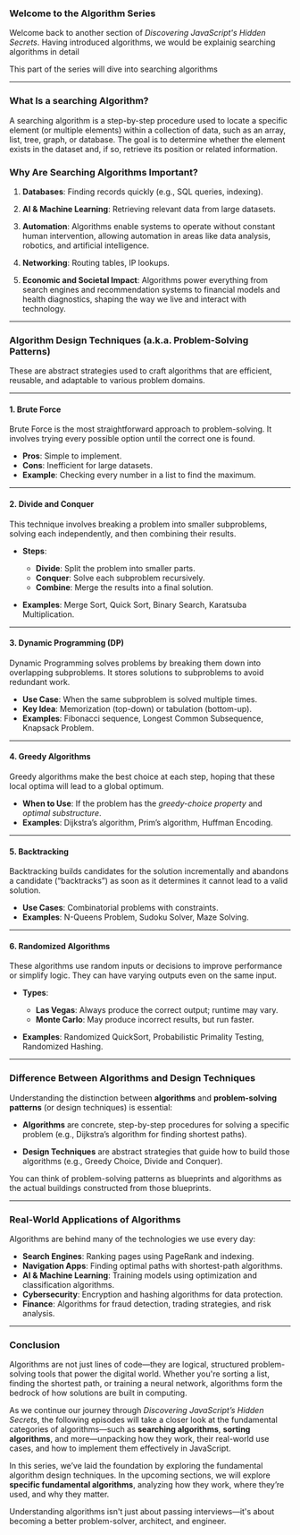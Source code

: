 ### Welcome to the Algorithm Series

Welcome back to another section of *Discovering JavaScript's Hidden Secrets*. Having introduced algorithms, we would be explainig searching algorithms in detail

This part of the series will dive into searching algorithms 

---

### What Is a searching Algorithm?

A searching algorithm is a step-by-step procedure used to locate a specific element (or multiple elements) within a collection of data, such as an array, list, tree, graph, or database. The goal is to determine whether the element exists in the dataset and, if so, retrieve its position or related information.

### Why Are Searching Algorithms Important?
1. **Databases**: Finding records quickly (e.g., SQL queries, indexing).

2. **AI & Machine Learning**: Retrieving relevant data from large datasets.

3. **Automation**: Algorithms enable systems to operate without constant human intervention, allowing automation in areas like data analysis, robotics, and artificial intelligence.

4. **Networking**: Routing tables, IP lookups.

5. **Economic and Societal Impact**: Algorithms power everything from search engines and recommendation systems to financial models and health diagnostics, shaping the way we live and interact with technology.

---

### Algorithm Design Techniques (a.k.a. Problem-Solving Patterns)

These are abstract strategies used to craft algorithms that are efficient, reusable, and adaptable to various problem domains.

---

#### 1. **Brute Force**

Brute Force is the most straightforward approach to problem-solving. It involves trying every possible option until the correct one is found.

* **Pros**: Simple to implement.
* **Cons**: Inefficient for large datasets.
* **Example**: Checking every number in a list to find the maximum.

---

#### 2. **Divide and Conquer**

This technique involves breaking a problem into smaller subproblems, solving each independently, and then combining their results.

* **Steps**:

  * **Divide**: Split the problem into smaller parts.
  * **Conquer**: Solve each subproblem recursively.
  * **Combine**: Merge the results into a final solution.
* **Examples**: Merge Sort, Quick Sort, Binary Search, Karatsuba Multiplication.

---

#### 3. **Dynamic Programming (DP)**

Dynamic Programming solves problems by breaking them down into overlapping subproblems. It stores solutions to subproblems to avoid redundant work.

* **Use Case**: When the same subproblem is solved multiple times.
* **Key Idea**: Memorization (top-down) or tabulation (bottom-up).
* **Examples**: Fibonacci sequence, Longest Common Subsequence, Knapsack Problem.

---

#### 4. **Greedy Algorithms**

Greedy algorithms make the best choice at each step, hoping that these local optima will lead to a global optimum.

* **When to Use**: If the problem has the *greedy-choice property* and *optimal substructure*.
* **Examples**: Dijkstra’s algorithm, Prim’s algorithm, Huffman Encoding.

---

#### 5. **Backtracking**

Backtracking builds candidates for the solution incrementally and abandons a candidate (“backtracks”) as soon as it determines it cannot lead to a valid solution.

* **Use Cases**: Combinatorial problems with constraints.
* **Examples**: N-Queens Problem, Sudoku Solver, Maze Solving.

---

#### 6. **Randomized Algorithms**

These algorithms use random inputs or decisions to improve performance or simplify logic. They can have varying outputs even on the same input.

* **Types**:

  * **Las Vegas**: Always produce the correct output; runtime may vary.
  * **Monte Carlo**: May produce incorrect results, but run faster.

* **Examples**: Randomized QuickSort, Probabilistic Primality Testing, Randomized Hashing.

---

### Difference Between Algorithms and Design Techniques

Understanding the distinction between **algorithms** and **problem-solving patterns** (or design techniques) is essential:

* **Algorithms** are concrete, step-by-step procedures for solving a specific problem (e.g., Dijkstra’s algorithm for finding shortest paths).

* **Design Techniques** are abstract strategies that guide how to build those algorithms (e.g., Greedy Choice, Divide and Conquer).

You can think of problem-solving patterns as blueprints and algorithms as the actual buildings constructed from those blueprints.

---

### Real-World Applications of Algorithms

Algorithms are behind many of the technologies we use every day:

* **Search Engines**: Ranking pages using PageRank and indexing.
* **Navigation Apps**: Finding optimal paths with shortest-path algorithms.
* **AI & Machine Learning**: Training models using optimization and classification algorithms.
* **Cybersecurity**: Encryption and hashing algorithms for data protection.
* **Finance**: Algorithms for fraud detection, trading strategies, and risk analysis.

---



### Conclusion 

Algorithms are not just lines of code—they are logical, structured problem-solving tools that power the digital world. Whether you're sorting a list, finding the shortest path, or training a neural network, algorithms form the bedrock of how solutions are built in computing.

As we continue our journey through *Discovering JavaScript’s Hidden Secrets*, the following episodes will take a closer look at the fundamental categories of algorithms—such as **searching algorithms**, **sorting algorithms**, and more—unpacking how they work, their real-world use cases, and how to implement them effectively in JavaScript.

In this series, we’ve laid the foundation by exploring the fundamental algorithm design techniques. In the upcoming sections, we will explore **specific fundamental algorithms**, analyzing how they work, where they’re used, and why they matter.

Understanding algorithms isn't just about passing interviews—it's about becoming a better problem-solver, architect, and engineer.



